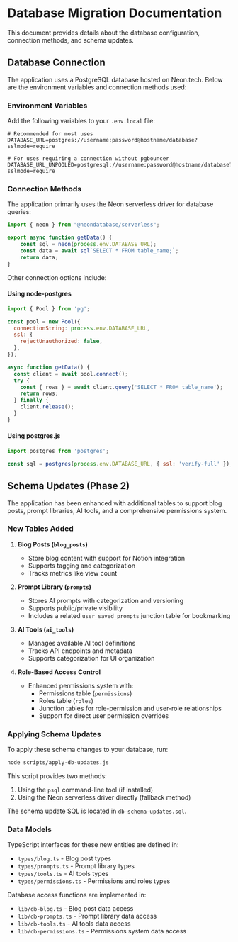 # Database Migration Documentation

This document provides details about the database configuration, connection methods, and schema updates.

## Database Connection

The application uses a PostgreSQL database hosted on Neon.tech. Below are the environment variables and connection methods used:

### Environment Variables

Add the following variables to your `.env.local` file:

```
# Recommended for most uses
DATABASE_URL=postgres://username:password@hostname/database?sslmode=require

# For uses requiring a connection without pgbouncer
DATABASE_URL_UNPOOLED=postgresql://username:password@hostname/database?sslmode=require
```

### Connection Methods

The application primarily uses the Neon serverless driver for database queries:

```javascript
import { neon } from "@neondatabase/serverless";

export async function getData() {
    const sql = neon(process.env.DATABASE_URL);
    const data = await sql`SELECT * FROM table_name;`;
    return data;
}
```

Other connection options include:

#### Using node-postgres

```javascript
import { Pool } from 'pg';

const pool = new Pool({
  connectionString: process.env.DATABASE_URL,
  ssl: {
    rejectUnauthorized: false,
  },
});

async function getData() {
  const client = await pool.connect();
  try {
    const { rows } = await client.query('SELECT * FROM table_name');
    return rows;
  } finally {
    client.release();
  }
}
```

#### Using postgres.js

```javascript
import postgres from 'postgres';

const sql = postgres(process.env.DATABASE_URL, { ssl: 'verify-full' });
```

## Schema Updates (Phase 2)

The application has been enhanced with additional tables to support blog posts, prompt libraries, AI tools, and a comprehensive permissions system.

### New Tables Added

1. **Blog Posts (`blog_posts`)**
   - Store blog content with support for Notion integration
   - Supports tagging and categorization
   - Tracks metrics like view count

2. **Prompt Library (`prompts`)**
   - Stores AI prompts with categorization and versioning
   - Supports public/private visibility
   - Includes a related `user_saved_prompts` junction table for bookmarking

3. **AI Tools (`ai_tools`)**
   - Manages available AI tool definitions
   - Tracks API endpoints and metadata
   - Supports categorization for UI organization

4. **Role-Based Access Control**
   - Enhanced permissions system with:
     - Permissions table (`permissions`)
     - Roles table (`roles`)
     - Junction tables for role-permission and user-role relationships
     - Support for direct user permission overrides

### Applying Schema Updates

To apply these schema changes to your database, run:

```bash
node scripts/apply-db-updates.js
```

This script provides two methods:
1. Using the `psql` command-line tool (if installed)
2. Using the Neon serverless driver directly (fallback method)

The schema update SQL is located in `db-schema-updates.sql`.

### Data Models

TypeScript interfaces for these new entities are defined in:
- `types/blog.ts` - Blog post types
- `types/prompts.ts` - Prompt library types
- `types/tools.ts` - AI tools types
- `types/permissions.ts` - Permissions and roles types

Database access functions are implemented in:
- `lib/db-blog.ts` - Blog post data access
- `lib/db-prompts.ts` - Prompt library data access
- `lib/db-tools.ts` - AI tools data access
- `lib/db-permissions.ts` - Permissions system data access